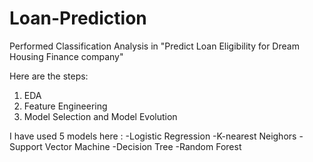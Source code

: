 # Loan-Prediction
Performed Classification Analysis in "Predict Loan Eligibility for Dream Housing Finance company"

Here are the steps:
1) EDA
2) Feature Engineering
3) Model Selection and Model Evolution


I have used 5 models here :
-Logistic Regression
-K-nearest Neighors
-Support Vector Machine
-Decision Tree
-Random Forest

